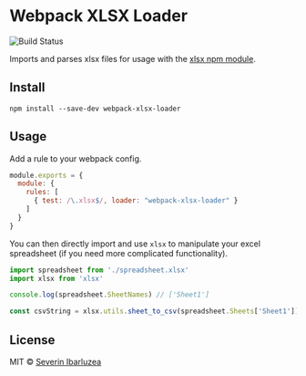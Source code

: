 # Webpack XLSX Loader

![Build Status](https://circleci.com/gh/seveibar/xlsx-loader.png?circle-token=4f40755dbd3a1856769840f048d6c417328e456a)

Imports and parses xlsx files for usage with the [xlsx npm module](https://www.npmjs.com/package/xlsx).

## Install

```
npm install --save-dev webpack-xlsx-loader
```

## Usage

Add a rule to your webpack config.

```javascript
module.exports = {
  module: {
    rules: [
      { test: /\.xlsx$/, loader: "webpack-xlsx-loader" }
    ]
  }
}
```

You can then directly import and use `xlsx` to manipulate your excel spreadsheet
(if you need more complicated functionality).

```javascript
import spreadsheet from './spreadsheet.xlsx'
import xlsx from 'xlsx'

console.log(spreadsheet.SheetNames) // ['Sheet1']

const csvString = xlsx.utils.sheet_to_csv(spreadsheet.Sheets['Sheet1'])
```

## License

MIT © [Severin Ibarluzea](github.com/seveibar)

